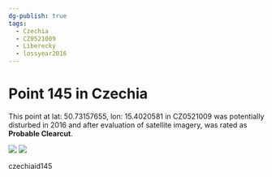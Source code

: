 ```yaml
---
dg-publish: true
tags:
  - Czechia
  - CZ0521009
  - Liberecký
  - lossyear2016
---
```


# Point 145 in Czechia

This point at lat: 50.73157655, lon: 15.4020581 in CZ0521009 was potentially disturbed in 2016 and after evaluation of satellite imagery, was rated as **Probable Clearcut**.

<div class='juxtapose' data-showcredits='false'>
<img src='https://baserow-backend-production20240528124524339000000001.s3.amazonaws.com/user_files/BJpU0LgudFrOuuhF65KdALBKYkIB2ept_8d6a9134bf5ed6f2d77bde509133abe4576609a8e3c2db7e61251c03f59b5849.png' data-label='August 2015' />
<img src='https://baserow-backend-production20240528124524339000000001.s3.amazonaws.com/user_files/rQYq6CnJRJiLtslrwmjrwzvmUdRsdca3_0253a5faa55cf4dd7e2842f386f07d0d3a57a874ef61499fbada935a8c2b1fb2.png' data-label='August 2022' />
</div>

czechiaid145